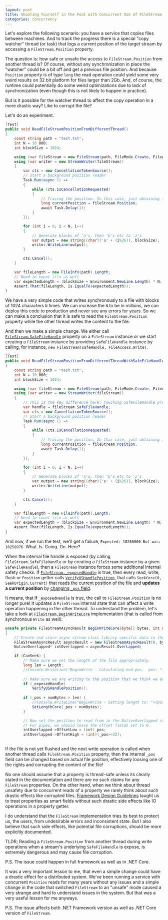 ```yaml
---
layout: post
title: Shooting Yourself in the Foot with Concurrent Use of FileStream.Position
categories: concurrency
---
```


Let's explore the following scenario: you have a service that copies files between machines. And to track the progress there is a special "copy watcher" thread (or task) that logs a current position of the target stream by accessing a `FileStream.Position` property.

The question is: how safe or unsafe the access to `FileStream.Position` from another thread is? Of course, without any synchronization in place the "watcher" could be a bit off and get a previous file position. And because `Position` property is of type `long` the read operation could yield some very weird results on 32 bit platform for files larger than 2Gb. And, of course, the runtime could potentially do some weird optimizations due to lack of synchronization (even though this is not likely to happen in practice).

But is it possible for the watcher thread to affect the copy operation in a more drastic way? Like to corrupt the file?

Let's do an experiment.

```csharp
[Test]
public void ReadFileStreamPositionFromDifferentThread()
{
    const string path = "test.txt";
    int N = 10_000;
    int blockSize = 1024;

    using (var fileStream = new FileStream(path, FileMode.Create, FileAccess.Write))
    using (var writer = new StreamWriter(fileStream))
    {
        var cts = new CancellationTokenSource();
        // Start a background position reader
        Task.Run(async () =>
        {
            while (cts.IsCancellationRequested)
            {
                // Tracing the position. In this case, just obtaining it.
                long currentPosition = fileStream.Position;
                await Task.Delay(1);
            }
        });

        for (int i = 0; i < N; i++)
        {
            // Generate blocks of 'a's, then 'b's etc to 'z's
            var output = new string((char)('a' + (i%26)), blockSize);
            writer.WriteLine(output);
        }

        cts.Cancel();
    }

    var fileLength = new FileInfo(path).Length;
    // Need to count \r\n as well
    var expectedLength = (blockSize + Environment.NewLine.Length) * N;
    Assert.That(fileLength, Is.EqualTo(expectedLength));
}
```

We have a very simple code that writes synchronously to a file with blocks of 1024 characters `N` times. We can increase the `N` to be in millions, we can deploy this code to production and never see any errors for years. So we can make a conclusion that it is safe to read the `FileStream.Position` property while the other thread writes the content to the file.

And then we make a simple change. We either call [`FileStream.SafeFileHandle`](https://referencesource.microsoft.com/#mscorlib/system/io/filestream.cs,1424) property on a `FileStream` instance or we start creating a `FileStream` instance by providing `SafeFileHandle` instance by calling, for instance, `new FileStream(safeHandle, FileAccess.Write)`.

```csharp
[Test]
public void ReadFileStreamPositionFromDifferentThreadWithSafeFileHandleExposed()
{
    const string path = "test.txt";
    int N = 10_000;
    int blockSize = 1024;

    using (var fileStream = new FileStream(path, FileMode.Create, FileAccess.Write))
    using (var writer = new StreamWriter(fileStream))
    {
        // This is the key difference here: touching SafeFileHandle property.
        var handle = fileStream.SafeFileHandle;
        var cts = new CancellationTokenSource();
        // Start a background position reader
        Task.Run(async () =>
        {
            while (cts.IsCancellationRequested)
            {
                // Tracing the position. In this case, just obtaining it.
                long currentPosition = fileStream.Position;
                await Task.Delay(1);
            }
        });

        for (int i = 0; i < N; i++)
        {
            // Generate blocks of 'a's, then 'b's etc to 'z's
            var output = new string((char)('a' + (i%26)), blockSize);
            writer.WriteLine(output);
        }

        cts.Cancel();
    }

    var fileLength = new FileInfo(path).Length;
    // Need to count \r\n as well
    var expectedLength = (blockSize + Environment.NewLine.Length) * N;
    Assert.That(fileLength, Is.EqualTo(expectedLength));
}
```

And now, if we run the test, we'll get a failure, `Expected: 10260000 But was: 10258976`. What. Is. Going. On. Here?

When the internal file handle is exposed (by calling `FileStream.SafeFileHandle` or by creating a `FileStream` instance by a given `SafeFileHandle`), then a `FileStream` instance forces some additional internal safety checks. If [`FileStream._exposedHandle`](https://referencesource.microsoft.com/#mscorlib/system/io/filestream.cs,97ee1b120c3a577d,references) is true, then every read, write, flush or `Position` getter calls [`VerifyOSHandlePosition`](https://referencesource.microsoft.com/#mscorlib/system/io/filestream.cs,d391a0793d74a40b), that calls `SeekCore(0, SeekOrigin.Current)` that reads the current position of the file and **updates a current position** by [changing `_pos` field](https://referencesource.microsoft.com/#mscorlib/system/io/filestream.cs,1721).

It means, that if `_exposedHandle` is true, the call to `FileStream.Position` is no longer pure! It updates a `FileStream` internal state that can affect a write operation happening in the other thread. To understand the problem, let's take a look at [`FileStream.BeginWriteCore`](https://referencesource.microsoft.com/#mscorlib/system/io/filestream.cs,2270) implementation (that is called from synchronous `Write` as well):

```csharp
unsafe private FileStreamAsyncResult BeginWriteCore(byte[] bytes, int offset, int numBytes, AsyncCallback userCallback, Object stateObject) 
{
    // Create and store async stream class library specific data in the async result
    FileStreamAsyncResult asyncResult = new FileStreamAsyncResult(0, bytes, _handle, userCallback, stateObject, true);
    NativeOverlapped* intOverlapped = asyncResult.OverLapped;

    if (CanSeek) {
        // Make sure we set the length of the file appropriately.
        long len = Length;
        //Console.WriteLine("BeginWrite - Calculating end pos.  pos: "+pos+"  len: "+len+"  numBytes: "+numBytes);
        
        // Make sure we are writing to the position that we think we are
        if (_exposedHandle)
            VerifyOSHandlePosition();
        
        if (_pos + numBytes > len) {
            //Console.WriteLine("BeginWrite - Setting length to: "+(pos + numBytes));
            SetLengthCore(_pos + numBytes);
        }

        // Now set the position to read from in the NativeOverlapped struct
        // For pipes, we should leave the offset fields set to 0.
        intOverlapped->OffsetLow = (int)_pos;
        intOverlapped->OffsetHigh = (int)(_pos>>32);
 
```

If the file is not yet flushed and the next write operation is called when another thread calls `FileStream.Position` property, then the internal `_pos` field can be changed based on actual file position, effectively loosing one of the rights and corrupting the content of the file!

No one should assume that a property is thread-safe unless its clearly stated in the documentation and there are no such claims for any `FileStream` properties. On the other hand, when we think about thread unsafety due to concurrent reads of a property we rarely think about such drastic effects like corrupted files. [Framework Design Guidelines](https://docs.microsoft.com/en-us/dotnet/standard/design-guidelines/property) taught us to treat properties as smart fields without such drastic side effects like IO operations in a property getter.

I do understand that the `FileStream` implementation tries its best to protect us, the users, from undesirable errors and inconsistent state. But I also believe that such side effects, like potential file corruptions, should be more explicitly documented.

TLDR; Reading a `FileStream.Position` from another thread during write operations when a stream's underlying `SafeFileHandle` is expose, is extremely dangerous and may cause file corruption.

P.S. The issue could happen in full framework as well as in .NET Core.


It was a very important lesson to me, that even a simple change could have a drastic effect for a distributed system.
We've been running a service with concurrent `Position` reads for many years without any issues and a simple change in the code that switched `FileStream` to an "unsafe" mode caused a very strange and hard to understand issues in the system. But that was a very useful lesson for me anyways.


P.S. The issue affects both .NET Framework version as well as .NET Core version of `FileStream`.